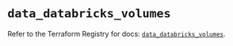 # `data_databricks_volumes`

Refer to the Terraform Registry for docs: [`data_databricks_volumes`](https://registry.terraform.io/providers/databricks/databricks/1.43.0/docs/data-sources/volumes).
